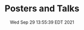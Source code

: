---
title: "Posters and Talks"
date: Wed Sep 29 13:55:39 EDT 2021
description: "Posters, talks, and presentations about distributed systems"
anchor: "talks"
weight: 51
draft: true
---